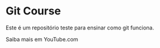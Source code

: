 # Git Course

Este é um repositório teste para ensinar como git funciona. 

Saiba mais em YouTube.com